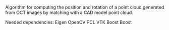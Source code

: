 Algorithm for computing the position and rotation of a point cloud generated from OCT images by matching with a CAD model point cloud.

Needed dependencies: 
Eigen
OpenCV
PCL
VTK
Boost
Boost